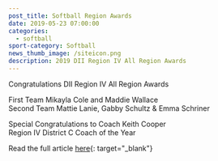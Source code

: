 ```yaml
---
post_title: Softball Region Awards
date: 2019-05-23 07:00:00
categories:
  - softball
sport-category: Softball
news_thumb_image: /siteicon.png
description: 2019 DII Region IV All Region Awards
---
```


Congratulations DII Region IV All Region Awards

First Team Mikayla Cole and Maddie Wallace<br>Second Team Mattie Lanie, Gabby Schultz & Emma Schriner

Special Congratulations to Coach Keith Cooper&nbsp;<br>Region IV District C Coach of the Year

Read the full article [here](http://region4sports.com/…/…/2018-19/releases/20190521o4q57s){: target="_blank"}